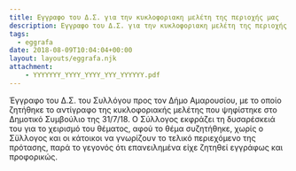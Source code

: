 ```yaml
---
title: Εγγραφο του Δ.Σ. για την κυκλοφοριακη μελέτη της περιοχής μας
description: Εγγραφο του Δ.Σ. για την κυκλοφοριακη μελέτη της περιοχής μας
tags:
  - eggrafa
date: 2018-08-09T10:04:04+00:00
layout: layouts/eggrafa.njk
attachment:
    - YYYYYYY_YYYY_YYYY_YYY_YYYYYY.pdf
---
```

Έγγραφο του Δ.Σ. του Συλλόγου προς τον Δήμο Αμαρουσίου, με το οποίο ζητήθηκε το αντίγραφο της κυκλοφοριακής μελέτης που ψηφίστηκε στο Δημοτικό Συμβούλιο της 31/7/18. Ο Σύλλογος εκφράζει τη δυσαρέσκειά του για το χειρισμό του θέματος, αφού το θέμα συζητήθηκε, χωρίς ο Σϋλλογος και οι κάτοικοι να γνωρίζουν το τελικό περιεχόμενο της πρότασης, παρά το γεγονός ότι επανειλημένα είχε ζητηθεί εγγράφως και προφορικώς.
<!-- excerpt -->

